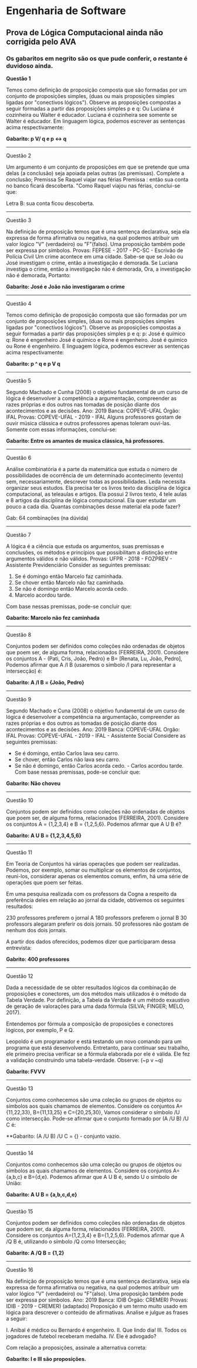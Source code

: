 # Engenharia de Software
## Prova de Lógica Computacional ainda não corrigida pelo AVA 
### Os gabaritos em negrito são os que pude conferir, o restante é duvidoso ainda.

**Questão 1**

Temos como definição de proposição composta que são formadas por um conjunto de proposições
simples, (duas ou mais proposições simples ligadas por "conectivos lógicos").
Observe as proposições compostas a seguir formadas a partir das proposições simples p e q:
Ou Luciana é cozinheira ou Walter é educador.
Luciana é cozinheira see somente se Walter é educador.
Em linguagem lógica, podemos escrever as sentenças acima respectivamente:

**Gabarito: p V/ q e p <-> q**

---

Questão 2

Um argumento é um conjunto de proposições em que se pretende que uma delas (a conclusão) seja
apoiada pelas outras (as premissas). Complete a conclusão;
Premissa Se Raquel viajar nas férias
Premissa : então sua conta no banco ficará descoberta.
"Como Raquel viajou nas férias, conclui-se que:

Letra B: sua conta ficou descoberta.

---

Questão 3

Na definição de proposição temos que é uma sentença declarativa, seja ela expressa de forma afirmativa ou negativa, na qual podemos atribuir um valor lógico "V" (verdadeiro) ou "F"(falso). Uma proposição também pode ser expressa por símbolos.
Provas: FEPESE - 2017 - PC-SC - Escrivão de Polícia Civil
Um crime acontece em uma cidade. Sabe-se que se João ou José investigam o crime, então a investigação é demorada. Se Luciana investiga o crime, então a investigação não é demorada, Ora, a investigação não é demorada, Portanto:

**Gabarito: José e João não investigaram o crime**

---

Questão 4

Temos como definição de proposição composta que são formadas por um conjunto de proposições
simples, (duas ou mais proposições simples ligadas por "conectivos lógicos").
Observe as proposições compostas a seguir formadas a partir das proposições simples p e q:
p: José é químico
q: Rone é engenheiro
José é químico e Rone é engenheiro.
José é quimico ou Rone é engenheiro.
E linguagem lógica, podemos escrever as sentenças acima respectivamente:

**Gabarito: p ^ q e p V q**

---

Questão 5

Segundo Machado e Cunha (2008) o objetivo fundamental de um curso de lógica é desenvolver a
competência a argumentação, compreender as razes próprias e dos outros nas tomadas de posição
diante dos acontecimentos e as decisões.
Ano: 2019 Banca: COPEVE-UFAL Órgão: IFAL Provas: COPEVE-UFAL - 2019 - IFAL
Alguns professores gostam de ouvir música clássica e outros professores apenas toleram ouvi-las.
Somente com essas informações, conclui-se:

**Gabarito: Entre os amantes de musica clássica, há professores.**

---

Questão 6

Análise combinatória é a parte da matemática que estuda o número de possibilidades de ocorrência de um determinado acontecimento (evento) sem, necessariamente, descrever todas as possibilidades.
Leda necessita organizar seus estudos. Ela precisa ter os livros texto da disciplina de lógica computacional, as teleaulas e artigos. Ela possui 2 livros texto, 4 tele aulas e 8 artigos da disciplina de lógica computacional. Ela quer estudar um pouco a cada dia. Quantas combinações desse material ela pode fazer?

Gab: 64 combinações (na dúvida)

---

Questão 7

A lógica é a ciência que estuda os argumentos, suas premissas e conclusões, os métodos e princípios que possibilitam a distinção entre argumentos válidos e não válidos.
Provas: UFPR - 2018 - FOZPREV - Assistente Previdenciário
Consider as seguintes premissas:
1. Se é domingo então Marcelo faz caminhada.
2. Se chover então Marcelo não faz caminhada.
3. Se não é domingo então Marcelo acorda cedo.
4. Marcelo acordou tarde.

Com base nessas premissas, pode-se concluir que:

**Gabarito: Marcelo não fez caminhada**

---

Questão 8

Conjuntos podem ser definidos como coleções não ordenadas de objetos que poem ser, de alguma
forma, relacionados (FERREIRA, 2001). Considere os conjuntos A - (Pati, Cris, João, Pedro} e B= [Renata, Lu, João, Pedro], Podemos afirmar que A /I B (usaremos o símbolo /I para representar a intersecção) é:

**Gabarito: A /I B = {João, Pedro}**

---

Questão 9

Segundo Machado e Cuna (2008) o objetivo fundamental de um curso de lógica é desenvolver a
competência na argumentação, compreender as razes próprias e dos outros as tomadas de posição
diante dos acontecimentos e as decisões.
Ano: 2019 Banca: COPEVE-UFAL Orgão: IFAL Provas: COPEVE-UFAL - 2019 - IFAL - Assistente Social
Considere as seguintes premissas:
- Se é domingo, então Carlos lava seu carro. 
- Se chover, então Carlos não lava seu carro. 
- Se não é domingo, então Carlos acorda cedo. - Carlos acordou tarde.
Com base nessas premissas, pode-se concluir que:

**Gabarito: Não choveu**

---

Questão 10

Conjuntos podem ser definidos como coleções não ordenadas de objetos que poem ser, de alguma
forma, relacionados (FERREIRA, 2001).
Considere os conjuntos A = {1,2,3,4} e B = {1,2,5,6}. Podemos afirmar que A U B é?

**Gabarito: A U B = {1,2,3,4,5,6}**

---

Questão 11

Em Teoria de Conjuntos há várias operações que podem ser realizadas. Podemos, por exemplo, somar ou
multiplicar os elementos de conjuntos, reuni-los, considerar apenas os elementos comuns, enfim, há uma série de operações que poem ser feitas.

Em uma pesquisa realizada com os professors da Cogna a respeito da preferência deles em relação ao
jornal da cidade, obtivemos os seguintes resultados:

230 professores preferem o jornal A
180 professors preferem o jornal B
30 professors alegaram preferir os dois jornais.
50 professores não gostam de nenhum dos dois jornais.

A partir dos dados oferecidos, podemos dizer que participaram dessa entrevista:

**Gabrito: 400 professores**

---

Questão 12

Dada a necessidade de se obter resultados lógicos da combinação de proposições e conectores, um dos
métodos mais utilizados é o método da Tabela Verdade. Por definição, a Tabela da Verdade é um método exaustivo de geração de valorações para uma dada fórmula (SILVA; FINGER; MELO, 2017).

Entendemos por fórmula a composição de proposições e conectores lógicos, por exemplo, P e Q.

Leopoldo é um programador e está testando um novo comando para um programa que está desenvolvendo. Entretanto, para continuar seu trabalho, ele primeiro precisa verificar se a fórmula elaborada por ele é válida. 
Ele fez a validação construindo uma tabela-verdade. Observe: (~p v ~q)

**Gabarito: FVVV**

---

Questão 13

Conjuntos como conhecemos são uma coleção ou grupos de objetos ou símbolos aos quais chamamos de
elementos.
Considere os conjuntos A={11,22,33}, B={11,13,25} e C={20,25,30}, Vamos considerar o símbolo /U 
como intersecção. Pode-se afirmar que o conjunto formado por (A /U B) /U C é:

**Gabarito: (A /U B) /U C = {} - conjunto vazio.

---

Questão 14

Conjuntos como conhecemos são uma coleção ou grupos de objetos ou símbolos as quais chamamos de
elementos. Considere os conjuntos A={a,b,c} e B={d,e}. 
Podemos afirmar que A U B é, sendo U o símbolo de União:

**Gabarito: A U B = {a,b,c,d,e}**

---

Questão 15

Conjuntos podem ser definidos como coleções não ordenadas de objetos que podem ser, da alguma
forma, relacionados (FERREIRA, 2001).
Considere os conjuntos A={1,2,3,4} e B={1,2,5,6}. Podemos afirmar que A /Q B é, utilizando o símbolo /Q como Intersecção;

**Gabarito: A /Q B = {1,2}**

---

Questão 16

Na definição de proposição temos que é uma sentença declarativa, seja ela expressa de forma afirmativa ou negativa, na qual podemos atribuir um valor lógico "V" (verdadeiro) ou "F"(also). Uma proposição também pode ser expressa por símbolos.
Ano: 2019 Banca: IDIB Órgão: CREMER) Provas: IDIB - 2019 - CREMER) (adaptado) Proposição é um termo muito usado em lógica para descrever o conteúdo de afirmativas. Analise e julgue as frases a seguir:

I. Anibal é médico ou Bernardo é engenheiro.
II. Que lindo dia!
III. Todos os jogadores de futebol receberam medalha.
IV. Ele é advogado?

Com relação a proposições, assinale a alternativa correta:

**Gabarito: I e III são proposições.**